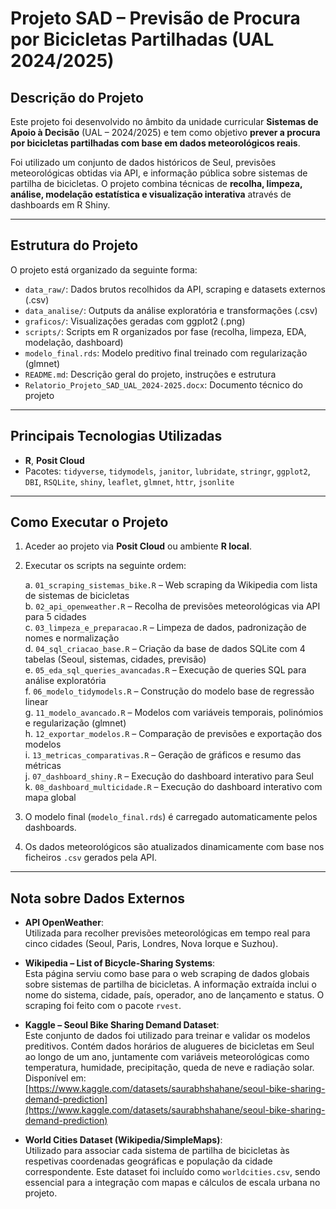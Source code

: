 # Projeto SAD – Previsão de Procura por Bicicletas Partilhadas (UAL 2024/2025)

## Descrição do Projeto

Este projeto foi desenvolvido no âmbito da unidade curricular **Sistemas de Apoio à Decisão** (UAL – 2024/2025) e tem como objetivo **prever a procura por bicicletas partilhadas com base em dados meteorológicos reais**.

Foi utilizado um conjunto de dados históricos de Seul, previsões meteorológicas obtidas via API, e informação pública sobre sistemas de partilha de bicicletas. O projeto combina técnicas de **recolha, limpeza, análise, modelação estatística e visualização interativa** através de dashboards em R Shiny.

---

## Estrutura do Projeto

O projeto está organizado da seguinte forma:

- `data_raw/`: Dados brutos recolhidos da API, scraping e datasets externos (.csv)  
- `data_analise/`: Outputs da análise exploratória e transformações (.csv)  
- `graficos/`: Visualizações geradas com ggplot2 (.png)  
- `scripts/`: Scripts em R organizados por fase (recolha, limpeza, EDA, modelação, dashboard)  
- `modelo_final.rds`: Modelo preditivo final treinado com regularização (glmnet)  
- `README.md`: Descrição geral do projeto, instruções e estrutura  
- `Relatorio_Projeto_SAD_UAL_2024-2025.docx`: Documento técnico do projeto

---

## Principais Tecnologias Utilizadas

- **R**, **Posit Cloud**
- Pacotes: `tidyverse`, `tidymodels`, `janitor`, `lubridate`, `stringr`, `ggplot2`, `DBI`, `RSQLite`, `shiny`, `leaflet`, `glmnet`, `httr`, `jsonlite`

---

## Como Executar o Projeto

1. Aceder ao projeto via **Posit Cloud** ou ambiente **R local**.  
2. Executar os scripts na seguinte ordem:

   a. `01_scraping_sistemas_bike.R` – Web scraping da Wikipedia com lista de sistemas de bicicletas  
   b. `02_api_openweather.R` – Recolha de previsões meteorológicas via API para 5 cidades  
   c. `03_limpeza_e_preparacao.R` – Limpeza de dados, padronização de nomes e normalização  
   d. `04_sql_criacao_base.R` – Criação da base de dados SQLite com 4 tabelas (Seoul, sistemas, cidades, previsão)  
   e. `05_eda_sql_queries_avancadas.R` – Execução de queries SQL para análise exploratória  
   f. `06_modelo_tidymodels.R` – Construção do modelo base de regressão linear  
   g. `11_modelo_avancado.R` – Modelos com variáveis temporais, polinómios e regularização (glmnet)  
   h. `12_exportar_modelos.R` – Comparação de previsões e exportação dos modelos  
   i. `13_metricas_comparativas.R` – Geração de gráficos e resumo das métricas  
   j. `07_dashboard_shiny.R` – Execução do dashboard interativo para Seul  
   k. `08_dashboard_multicidade.R` – Execução do dashboard interativo com mapa global  

3. O modelo final (`modelo_final.rds`) é carregado automaticamente pelos dashboards.  
4. Os dados meteorológicos são atualizados dinamicamente com base nos ficheiros `.csv` gerados pela API.

---

## Nota sobre Dados Externos

- **API OpenWeather**:  
  Utilizada para recolher previsões meteorológicas em tempo real para cinco cidades (Seoul, Paris, Londres, Nova Iorque e Suzhou).  

- **Wikipedia – List of Bicycle-Sharing Systems**:  
  Esta página serviu como base para o web scraping de dados globais sobre sistemas de partilha de bicicletas. A informação extraída inclui o nome do sistema, cidade, país, operador, ano de lançamento e status. O scraping foi feito com o pacote `rvest`.

- **Kaggle – Seoul Bike Sharing Demand Dataset**:  
  Este conjunto de dados foi utilizado para treinar e validar os modelos preditivos. Contém dados horários de alugueres de bicicletas em Seul ao longo de um ano, juntamente com variáveis meteorológicas como temperatura, humidade, precipitação, queda de neve e radiação solar.  
  Disponível em:  
  [https://www.kaggle.com/datasets/saurabhshahane/seoul-bike-sharing-demand-prediction](https://www.kaggle.com/datasets/saurabhshahane/seoul-bike-sharing-demand-prediction)

- **World Cities Dataset (Wikipedia/SimpleMaps)**:  
  Utilizado para associar cada sistema de partilha de bicicletas às respetivas coordenadas geográficas e população da cidade correspondente. Este dataset foi incluído como `worldcities.csv`, sendo essencial para a integração com mapas e cálculos de escala urbana no projeto.
